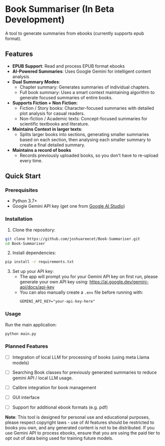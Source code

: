 # Book Summariser (In Beta Development)
A tool to generate summaries from ebooks (currently supports epub format).

## Features
- **EPUB Support**: Read and process EPUB format ebooks
- **AI-Powered Summaries**: Uses Google Gemini  for intelligent content analysis
- **Dual Summary Modes**: 
  - Chapter summary: Generates summaries of individual chapters.
  - Full book summary: Uses a smart context maintaining algorithm to generate focused summaries of entire books.
- **Supports Fiction + Non Fiction**: 
  - Fiction / Story books: Character-focused summaries with detailed plot analysis for casual readers.
  - Non-fiction / Academic texts: Concept-focused summaries for scientific textbooks and literature.
- **Maintains Context in larger texts**:
  - Splits larger books into sections, generating smaller summaries based on each section, then analysing each smaller summary to create a final detailed summary.
- **Maintains a record of books**
  - Records previously uploaded books, so you don't have to re-upload every time.

## Quick Start

### Prerequisites

- Python 3.7+
- Google Gemini API key (get one from [Google AI Studio](https://aistudio.google.com/))

### Installation

1. Clone the repository:
```bash
git clone https://github.com/joshuareecet/Book-Summariser.git
cd Book-Summariser
```

2. Install dependencies:
```bash
pip install -r requirements.txt
```

3. Set up your API key:
   - The app will prompt you for your Gemini API key on first run, please generate your own API key using: https://ai.google.dev/gemini-api/docs/api-key
   - You can also manually create a `.env` file before running with:
     ```
     GEMINI_API_KEY="your-api-key-here"
     ```

### Usage

Run the main application:
```bash
python main.py
```

### Planned Features
- [ ] Integration of local LLM for processing of books (using meta Llama models)
- [ ] Searching Book classes for previously generated summaries to reduce gemini API / local LLM usage.
- [ ] Calibre integration for book management
- [ ] GUI interface
- [ ] Support for additional ebook formats (e.g. pdf)


**Note**: This tool is designed for personal use and educational purposes, please respect copyright laws - use of AI features should be restricted to books you own, and any generated content is not to be distributed. If you use Gemini API to process ebooks, ensure that you are using the paid tier to opt out of data being used for training future models.